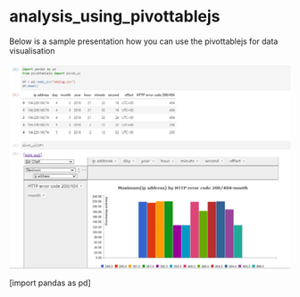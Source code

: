 # analysis_using_pivottablejs
 Below is a sample presentation how you can use the pivottablejs for data visualisation
 
![alt text](/images/6.png)


[import pandas as pd]


